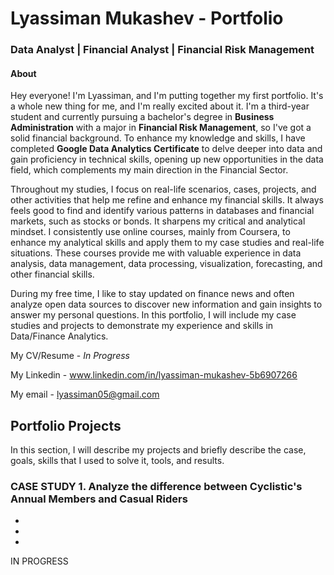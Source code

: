# Lyassiman Mukashev - Portfolio
### Data Analyst | Financial Analyst | Financial Risk Management
#### About
Hey everyone! I'm Lyassiman, and I'm putting together my first portfolio. It's a whole new thing for me, and I'm really excited about it. I'm a third-year student and currently pursuing a bachelor's degree in **Business Administration** with a major in **Financial Risk Management**, so I've got a solid financial background.  To enhance my knowledge and skills, I have completed **Google Data Analytics Certificate** to delve deeper into data and gain proficiency in technical skills, opening up new opportunities in the data field, which complements my main direction in the Financial Sector. 

Throughout my studies, I focus on real-life scenarios, cases, projects, and other activities that help me refine and enhance my financial skills. It always feels good to find and identify various patterns in databases and financial markets, such as stocks or bonds. It sharpens my critical and analytical mindset. I consistently use online courses, mainly from Coursera, to enhance my analytical skills and apply them to my case studies and real-life situations. These courses provide me with valuable experience in data analysis, data management, data processing, visualization, forecasting, and other financial skills.

During my free time, I like to stay updated on finance news and often analyze open data sources to discover new information and gain insights to answer my personal questions. In this portfolio, I will include my case studies and projects to demonstrate my experience and skills in Data/Finance Analytics.

My CV/Resume - *In Progress*

My Linkedin - www.linkedin.com/in/lyassiman-mukashev-5b6907266

My email - lyassiman05@gmail.com


## Portfolio Projects
In this section, I will describe my projects and briefly describe the case, goals, skills that I used to solve it, tools, and results.

### CASE STUDY 1. Analyze the difference between Cyclistic's Annual Members and Casual Riders

-

-

-

IN PROGRESS
